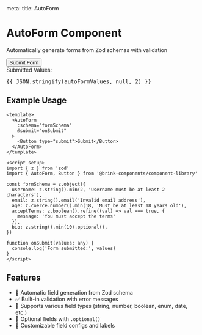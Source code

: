 <route lang="yaml">
meta:
  title: AutoForm
</route>

<script setup lang="ts">
import { ref } from 'vue'
import { z } from 'zod'
import AutoForm from '../src/components/ui/auto-form/AutoForm.vue'
import { Button } from '../src/components/ui/button'

// AutoForm example
const autoFormSchema = z.object({
  username: z
    .string({
      required_error: 'Username is required.',
    })
    .min(2, {
      message: 'Username must be at least 2 characters.',
    }),
  email: z
    .string({
      required_error: 'Email is required.',
    })
    .email({
      message: 'Please enter a valid email address.',
    }),
  age: z.coerce
    .number({
      required_error: 'Age is required.',
    })
    .min(18, {
      message: 'You must be at least 18 years old.',
    })
    .max(120, {
      message: 'Please enter a valid age.',
    }),
  acceptTerms: z.boolean().refine((val) => val === true, {
    message: 'You must accept the terms and conditions.',
  }),
  bio: z.string().min(10, {
    message: 'Bio must be at least 10 characters.',
  }).optional(),
})

const autoFormValues = ref<any>(null)

function handleAutoFormSubmit(values: any) {
  autoFormValues.value = values
  console.log('Form submitted:', values)
}
</script>

<div class="p-8">
<div class="max-w-4xl mx-auto space-y-12 prose dark:prose-invert prose-headings:text-foreground prose-p:text-muted-foreground">

# AutoForm Component

Automatically generate forms from Zod schemas with validation

<div class="not-prose">
<AutoForm
  :schema="autoFormSchema"
  @submit="handleAutoFormSubmit"
  class="space-y-4 max-w-md"
>
  <Button type="submit" class="w-full mt-4">Submit Form</Button>
</AutoForm>

<div v-if="autoFormValues" class="mt-4 space-y-2">
  <div class="text-sm font-medium">Submitted Values:</div>
  <div class="text-sm text-muted-foreground bg-muted p-3 rounded">
    <pre>{{ JSON.stringify(autoFormValues, null, 2) }}</pre>
  </div>
</div>
</div>

## Example Usage

```vue
<template>
  <AutoForm
    :schema="formSchema"
    @submit="onSubmit"
  >
    <Button type="submit">Submit</Button>
  </AutoForm>
</template>

<script setup>
import { z } from 'zod'
import { AutoForm, Button } from '@brink-components/component-library'

const formSchema = z.object({
  username: z.string().min(2, 'Username must be at least 2 characters'),
  email: z.string().email('Invalid email address'),
  age: z.coerce.number().min(18, 'Must be at least 18 years old'),
  acceptTerms: z.boolean().refine((val) => val === true, {
    message: 'You must accept the terms'
  }),
  bio: z.string().min(10).optional(),
})

function onSubmit(values: any) {
  console.log('Form submitted:', values)
}
</script>
```

## Features

- 🎯 Automatic field generation from Zod schema
- ✅ Built-in validation with error messages
- 🎨 Supports various field types (string, number, boolean, enum, date, etc.)
- 📝 Optional fields with `.optional()`
- 🔧 Customizable field configs and labels

</div>
</div>

